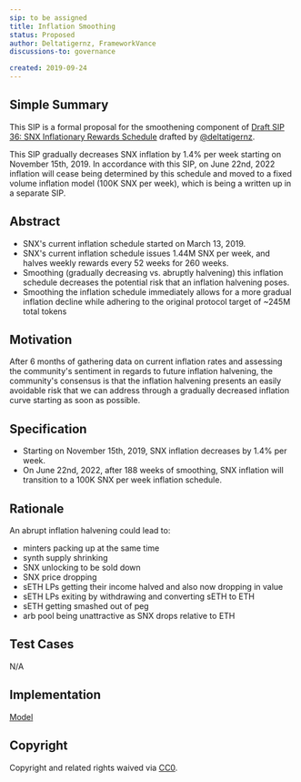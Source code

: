 ```yaml
---
sip: to be assigned
title: Inflation Smoothing
status: Proposed
author: Deltatigernz, FrameworkVance
discussions-to: governance

created: 2019-09-24
---
```


## Simple Summary

This SIP is a formal proposal for the smoothening component of [Draft SIP 36: SNX Inflationary Rewards Schedule](https://github.com/Synthetixio/SIPs/issues/36) drafted by [@deltatigernz](https://github.com/deltatigernz).

This SIP gradually decreases SNX inflation by 1.4% per week starting on November 15th, 2019. In accordance with this SIP, on June 22nd, 2022 inflation will 
cease being determined by this schedule and moved to a fixed volume inflation model (100K SNX per week), which is being a written up in a separate SIP.

## Abstract

* SNX's current inflation schedule started on March 13, 2019.
* SNX's current inflation schedule issues 1.44M SNX per week, and halves weekly rewards every 52 weeks for 260 weeks. 
* Smoothing (gradually decreasing vs. abruptly halvening) this inflation schedule decreases the potential risk that an inflation halvening poses.  
* Smoothing the inflation schedule immediately allows for a more gradual inflation decline while adhering to the original protocol target of ~245M total tokens

## Motivation

After 6 months of gathering data on current inflation rates and assessing the community's sentiment in regards to future inflation halvening, the community's consensus is that
the inflation halvening presents an easily avoidable risk that we can address through a gradually decreased inflation curve starting as soon as possible. 

## Specification

* Starting on November 15th, 2019, SNX inflation decreases by 1.4% per week. 
* On June 22nd, 2022, after 188 weeks of smoothing, SNX inflation will transition to a 100K SNX per week inflation schedule. 

## Rationale

An abrupt inflation halvening could lead to:

* minters packing up at the same time
* synth supply shrinking
* SNX unlocking to be sold down
* SNX price dropping
* sETH LPs getting their income halved and also now dropping in value
* sETH LPs exiting by withdrawing and converting sETH to ETH
* sETH getting smashed out of peg
* arb pool being unattractive as SNX drops relative to ETH

## Test Cases

N/A

## Implementation

[Model](https://docs.google.com/spreadsheets/d/1Y8rOoJrPhCRuH7zaIo5oYWzXsy1zq0rRgCTo0AqD4Rs/edit#gid=1640166717)

## Copyright
Copyright and related rights waived via [CC0](https://creativecommons.org/publicdomain/zero/1.0/).

